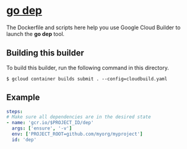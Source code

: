 # [go dep](https://github.com/golang/dep)

The Dockerfile and scripts here help you use Google Cloud Builder to launch the **go dep** tool.

## Building this builder

To build this builder, run the following command in this directory.

    $ gcloud container builds submit . --config=cloudbuild.yaml

## Example

```yaml
steps:
# Make sure all dependencies are in the desired state
- name: 'gcr.io/$PROJECT_ID/dep'
  args: ['ensure', '-v']
  env: ['PROJECT_ROOT=github.com/myorg/myproject']
  id: 'dep'
```
